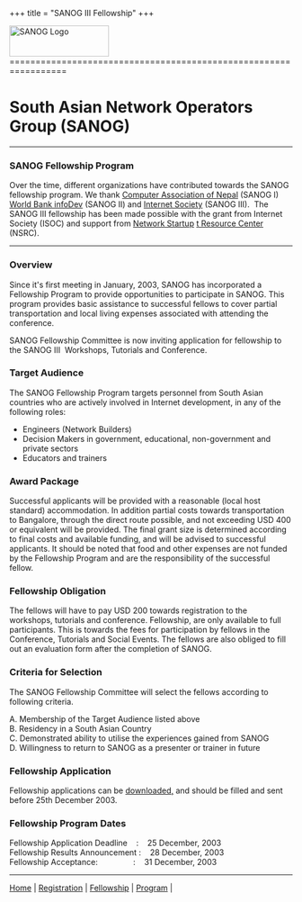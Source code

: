 +++
title = "SANOG III Fellowship"
+++

<img src="logov2.jpg" width="177" height="55" alt="SANOG Logo" />
=================================================================

South Asian Network Operators Group (SANOG)
===========================================

------------------------------------------------------------------------

### SANOG Fellowship Program

Over the time, different organizations have contributed towards the
SANOG fellowship program. We thank [Computer Association of
Nepal](http://www.can.org.np) (SANOG I)  [World Bank
infoDev](http://www.infodev.org) (SANOG II) and [Internet
Society](http://www.isoc.org/) (SANOG III)<span class="small">.  The
SANOG III fellowship has been made possible with the grant from Internet
Society (ISOC) and support from [Network Startup](http://www.nsrc.org)
[t Resource Center](http://www.nsrc.org) (NSRC).</span>

------------------------------------------------------------------------

### Overview

Since it's first meeting in January, 2003, SANOG has incorporated a
Fellowship Program to provide opportunities to participate in SANOG.
This program provides basic assistance to successful fellows to cover
partial transportation and local living expenses associated with
attending the conference.  
  
SANOG Fellowship Committee is now inviting application for fellowship to
the SANOG III  Workshops, Tutorials and Conference.

### Target Audience

The SANOG Fellowship Program targets personnel from South Asian
countries who are actively involved in Internet development, in any of
the following roles:  
  
- Engineers (Network Builders)  
- Decision Makers in government, educational, non-government and private
sectors  
- Educators and trainers  

### Award Package

Successful applicants will be provided with a reasonable (local host
standard) accommodation. In addition partial costs towards
transportation to Bangalore, through the direct route possible, and not
exceeding USD 400 or equivalent will be provided. The final grant size
is determined according to final costs and available funding, and will
be advised to successful applicants. It should be noted that food and
other expenses are not funded by the Fellowship Program and are the
responsibility of the successful fellow.

### Fellowship Obligation

The fellows will have to pay USD 200 towards registration to the
workshops, tutorials and conference. Fellowship, are only available to
full participants. This is towards the fees for participation by fellows
in the Conference, Tutorials and Social Events. The fellows are also
obliged to fill out an evaluation form after the completion of SANOG. 

### Criteria for Selection

The SANOG Fellowship Committee will select the fellows according to
following criteria.  
  
A. Membership of the Target Audience listed above  
B. Residency in a South Asian Country  
C. Demonstrated ability to utilise the experiences gained from SANOG  
D. Willingness to return to SANOG as a presenter or trainer in future

### Fellowship Application

Fellowship applications can be [downloaded,](fellowshipform.txt) and
should be filled and sent before 25th December 2003.

### Fellowship Program Dates

Fellowship Application Deadline    :    25 December, 2003  
Fellowship Results Announcement :    28 December, 2003  
Fellowship Acceptance:                :    31 December, 2003  
  

------------------------------------------------------------------------

  
[Home](../index.html) |
[Registration](http://ipv6forum.org.in/events/jan2004/register.php) |
[Fellowship](fellowship.html) | [Program](program.html) |
